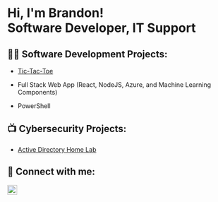 <h1>Hi, I'm Brandon! <br/><a>Software Developer</a>, <a>IT Support</a>

<h2>👨‍💻 Software Development Projects:</h2>

- [Tic-Tac-Toe](https://github.com/raisemybars/tictactoe)

- Full Stack Web App (React, NodeJS, Azure, and Machine Learning Components)
  
- PowerShell
  

<h2>📺 Cybersecurity Projects:</h2>

- [Active Directory Home Lab](https:/github.com/raisemybars/LABURL)

<h2> 🤳 Connect with me:</h2>

[<img align="left" alt="BrandonWilliams | LinkedIn" width="22px" src="https://cdn.jsdelivr.net/npm/simple-icons@v3/icons/linkedin.svg" />][linkedin]

[linkedin]: https://linkedin.com/in/brandon-williams14



<!---
raisemybars/raisemybars is a ✨ special ✨ repository because its `README.md` (this file) appears on your GitHub profile.
You can click the Preview link to take a look at your changes.
--->
